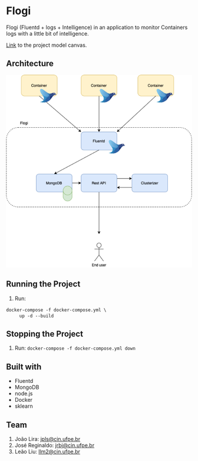 # Flogi
Flogi (Fluentd + logs + Intelligence) in an application to monitor Containers logs with a little bit of intelligence.

[Link](https://docs.google.com/presentation/d/10f2hk9IX_MxVG62aGdwb-C48a5WSrvOGnnq8ktbN3xI/edit?usp=sharing) to the project model canvas.

## Architecture

![Flogi architecture](Flogi.png)


## Running the Project

1. Run: 

```
docker-compose -f docker-compose.yml \          
     up -d --build
```

## Stopping the Project

1. Run: `docker-compose -f docker-compose.yml down `

## Built with

* Fluentd
* MongoDB
* node.js
* Docker
* sklearn

## Team

1. João Lira: <jpls@cin.ufpe.br>
2. José Reginaldo: <jrbj@cin.ufpe.br>
3. Leão Liu: <llm2@cin.ufpe.br>